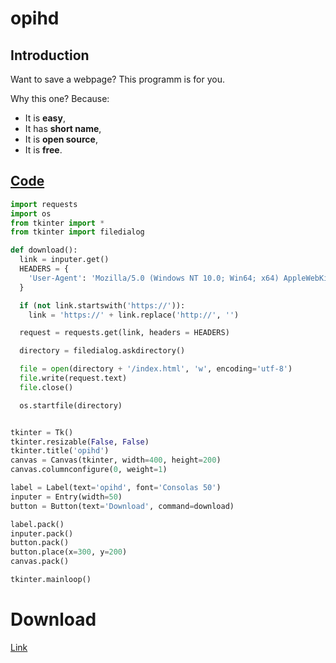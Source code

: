 # opihd

## Introduction
Want to save a webpage? This programm is for you.

Why this one? Because:
* It is **easy**,
* It has **short name**,
* It is **open source**,
* It is **free**.

## [Code](main.py)
```py
import requests
import os
from tkinter import *
from tkinter import filedialog

def download():
  link = inputer.get()
  HEADERS = {
    'User-Agent': 'Mozilla/5.0 (Windows NT 10.0; Win64; x64) AppleWebKit/537.36 (KHTML, like Gecko) Chrome/90.0.4430.212 Safari/537.36'
  }

  if (not link.startswith('https://')):
    link = 'https://' + link.replace('http://', '')

  request = requests.get(link, headers = HEADERS)

  directory = filedialog.askdirectory()

  file = open(directory + '/index.html', 'w', encoding='utf-8')
  file.write(request.text)
  file.close()

  os.startfile(directory)


tkinter = Tk()
tkinter.resizable(False, False)
tkinter.title('opihd')
canvas = Canvas(tkinter, width=400, height=200)
canvas.columnconfigure(0, weight=1)

label = Label(text='opihd', font='Consolas 50')
inputer = Entry(width=50)
button = Button(text='Download', command=download)

label.pack()
inputer.pack()
button.pack()
button.place(x=300, y=200)
canvas.pack()

tkinter.mainloop()
```

# Download
[Link](dist/opihd.exe)
